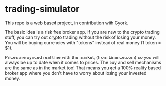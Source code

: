 # trading-simulator

This repo is a web based project, in contribution with Gyork.

The basic idea is a risk free broker app. If you are new to the crypto trading stuff, you can try out crypto trading 
without the risk of losing your money. You will be buying currencies with "tokens" instead of real money (1 token = $1).

Prices are synced real time with the market, (from binance.com) so you will always be up to date when it comes to 
prices. The buy and sell mechanisms are the same as in the market too! That means you get a 100% reality based broker 
app where you don't have to worry about losing your invested money. 
